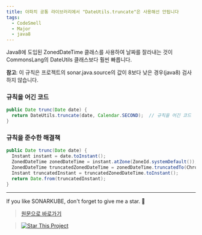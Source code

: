 ```yaml
---
title: 아파치 공통 라이브러리에서 "DateUtils.truncate"은 사용해선 안됩니다
tags:
  - CodeSmell
  - Major
  - java8
---
```


Java8에 도입된 ZonedDateTime 클래스를 사용하여 날짜를 잘라내는 것이 CommonsLang의 DateUtils 클래스보다 훨씬 빠릅니다.

**참고**: 이 규칙은 프로젝트의 sonar.java.source의 값이 8보다 낮은 경우(java8) 검사하지 않습니다.

### 규칙을 어긴 코드

```java
public Date trunc(Date date) {
  return DateUtils.truncate(date, Calendar.SECOND);  // 규칙을 어긴 코드
}
```

### 규칙을 준수한 해결책

```java
public Date trunc(Date date) {
  Instant instant = date.toInstant();
  ZonedDateTime zonedDateTime = instant.atZone(ZoneId.systemDefault());
  ZonedDateTime truncatedZonedDateTime = zonedDateTime.truncatedTo(ChronoUnit.SECONDS);
  Instant truncatedInstant = truncatedZonedDateTime.toInstant();
  return Date.from(truncatedInstant);
}
```

---

If you like SONARKUBE, don't forget to give me a star. :star2:

> [원문으로 바로가기](https://rules.sonarsource.com/java/tag/java8/RSPEC-2718)

> [![Star This Project](https://img.shields.io/github/stars/kantabile/sonarkube.svg?label=Stars&style=social)](https://github.com/kantabile/sonarkube)
